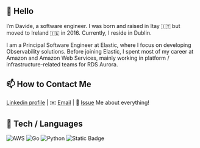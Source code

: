 ## 👋 Hello

I’m Davide, a software engineer. I was born and raised in Itay 🇮🇹 but moved to Ireland 🇮🇪 in 2016. Currently, I reside in Dublin.

I am a Principal Software Engineer at Elastic, where I focus on developing Observability solutions. Before joining Elastic, I spent most of my career at Amazon and Amazon Web Services, mainly working in platform / infrastructure-related teams for RDS Aurora.

## 📫 How to Contact Me

[Linkedin profile](https://www.linkedin.com/in/davidegirardi/) | ✉️ [Email](mailto:hey@girodav.io) | 💬 [Issue](https://github.com/girodav/girodav/issues/me) Me about everything!

## 🔭 Tech / Languages

![AWS](https://img.shields.io/badge/Amazon%20Web%20Services-black?logo=amazonwebservices&logoColor=white&logoSize=auto) 
![Go](https://img.shields.io/badge/Go-black?logo=go&logoColor=white&logoSize=auto)
![Python](https://img.shields.io/badge/Python-black?logo=python&logoColor=white&logoSize=auto)
![Static Badge](https://img.shields.io/badge/Linux-black?logo=linux&logoColor=white&logoSize=auto)


<!--
**girodav/girodav** is a ✨ _special_ ✨ repository because its `README.md` (this file) appears on your GitHub profile.

Here are some ideas to get you started:

- 🔭 I’m currently working on ...
- 🌱 I’m currently learning ...
- 👯 I’m looking to collaborate on ...
- 🤔 I’m looking for help with ...
- 💬 Ask me about ...
- 📫 How to reach me: ...
- 😄 Pronouns: ...
- ⚡ Fun fact: ...
-->
